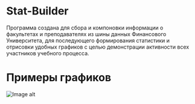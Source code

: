 # Stat-Builder
Программа создана для сбора и компоновки информации о факультетах и преподавателях из шины данных Финансового Университета, для последующего формирования статистики и отрисовки удобных графиков с целью демонстрации активности всех участников учебного процесса.

# Примеры графиков

![Image alt](https://github.com/WillWunderhorn/Stat-Builder/total/total_acts.png)
